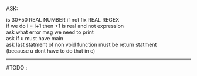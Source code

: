 ASK:

is 30+50 REAL NUMBER if not fix REAL REGEX  
if we do i = i+1 then +1 is real and not expression  
ask what error msg we need to print  
ask if u must have main  
ask last statment of non void function must be return statment  
 (because u dont have to do that in c)

---

#TODO :
